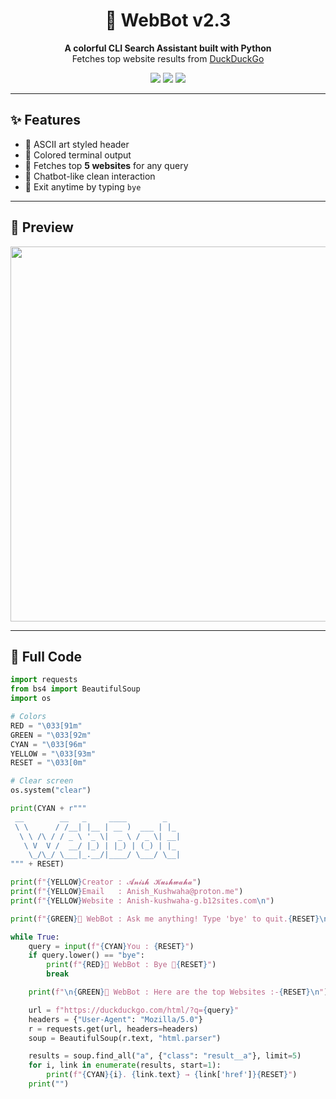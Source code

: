 <h1 align="center">🤖 WebBot v2.3</h1>

<p align="center">
  <b>A colorful CLI Search Assistant built with Python</b><br>
  Fetches top website results from <a href="https://duckduckgo.com/">DuckDuckGo</a>
</p>

<p align="center">
  <img src="https://img.shields.io/badge/Python-3.x-blue?logo=python" />
  <img src="https://img.shields.io/badge/Library-Requests-yellow?logo=python" />
  <img src="https://img.shields.io/badge/Library-BeautifulSoup4-green?logo=python" />
</p>

---

<h2>✨ Features</h2>

<ul>
  <li>🎨 ASCII art styled header</li>
  <li>🌈 Colored terminal output</li>
  <li>🔎 Fetches top <b>5 websites</b> for any query</li>
  <li>💬 Chatbot-like clean interaction</li>
  <li>🚪 Exit anytime by typing <code>bye</code></li>
</ul>

---

<h2>📸 Preview</h2>

<p align="center">
  <img src="https://github.com/yourusername/WebBot-v2.3/assets/preview.png" width="600px">
</p>

---

<h2>📜 Full Code</h2>

```python
import requests
from bs4 import BeautifulSoup
import os

# Colors
RED = "\033[91m"
GREEN = "\033[92m"
CYAN = "\033[96m"
YELLOW = "\033[93m"
RESET = "\033[0m"

# Clear screen
os.system("clear")

print(CYAN + r"""
 __        __   _     ____        _   
 \ \      / /__| |__ | __ )  ___ | |_ 
  \ \ /\ / / _ \ '_ \|  _ \ / _ \| __|
   \ V  V /  __/ |_) | |_) | (_) | |_ 
    \_/\_/ \___|_.__/|____/ \___/ \__|
""" + RESET)

print(f"{YELLOW}Creator : 𝓐𝓷𝓲𝓼𝓱 𝓚𝓾𝓼𝓱𝔀𝓪𝓱𝓪")
print(f"{YELLOW}Email   : Anish_Kushwaha@proton.me")
print(f"{YELLOW}Website : Anish-kushwaha-g.b12sites.com\n")

print(f"{GREEN}🤖 WebBot : Ask me anything! Type 'bye' to quit.{RESET}\n")

while True:
    query = input(f"{CYAN}You : {RESET}")
    if query.lower() == "bye":
        print(f"{RED}🤖 WebBot : Bye 👋{RESET}")
        break

    print(f"\n{GREEN}🤖 WebBot : Here are the top Websites :-{RESET}\n")

    url = f"https://duckduckgo.com/html/?q={query}"
    headers = {"User-Agent": "Mozilla/5.0"}
    r = requests.get(url, headers=headers)
    soup = BeautifulSoup(r.text, "html.parser")

    results = soup.find_all("a", {"class": "result__a"}, limit=5)
    for i, link in enumerate(results, start=1):
        print(f"{CYAN}{i}. {link.text} → {link['href']}{RESET}")
    print("")
